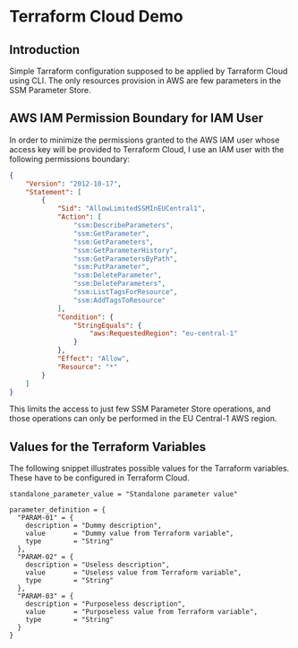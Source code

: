 # Terraform Cloud Demo

## Introduction
Simple Tarraform configuration supposed to be applied by Tarraform Cloud using CLI. The only resources provision in AWS are few parameters in the SSM Parameter Store.

## AWS IAM Permission Boundary for IAM User
In order to minimize the permissions granted to the AWS IAM user whose access key will be provided to Terraform Cloud, I use an IAM user with the following permissions boundary:

```json
{
    "Version": "2012-10-17",
    "Statement": [
        {
            "Sid": "AllowLimitedSSMInEUCentral1",
            "Action": [
                "ssm:DescribeParameters",
                "ssm:GetParameter",
                "ssm:GetParameters",
                "ssm:GetParameterHistory",
                "ssm:GetParametersByPath",
                "ssm:PutParameter",
                "ssm:DeleteParameter",
                "ssm:DeleteParameters",
                "ssm:ListTagsForResource",
                "ssm:AddTagsToResource"
            ],
            "Condition": {
                "StringEquals": {
                    "aws:RequestedRegion": "eu-central-1"
                }
            },
            "Effect": "Allow",
            "Resource": "*"
        }
    ]
}
```
This limits the access to just few SSM Parameter Store operations, and those operations can only be performed in the EU Central-1 AWS region.

## Values for the Terraform Variables
The following snippet illustrates possible values for the Tarraform variables. These have to be configured in Terraform Cloud.

```hcl
standalone_parameter_value = "Standalone parameter value"

parameter_definition = {
  "PARAM-01" = {
    description = "Dummy description",
    value       = "Dummy value from Terraform variable",
    type        = "String"
  },
  "PARAM-02" = {
    description = "Useless description",
    value       = "Useless value from Terraform variable",
    type        = "String"
  },
  "PARAM-03" = {
    description = "Purposeless description",
    value       = "Purposeless value from Terraform variable",
    type        = "String"
  }
}
```
